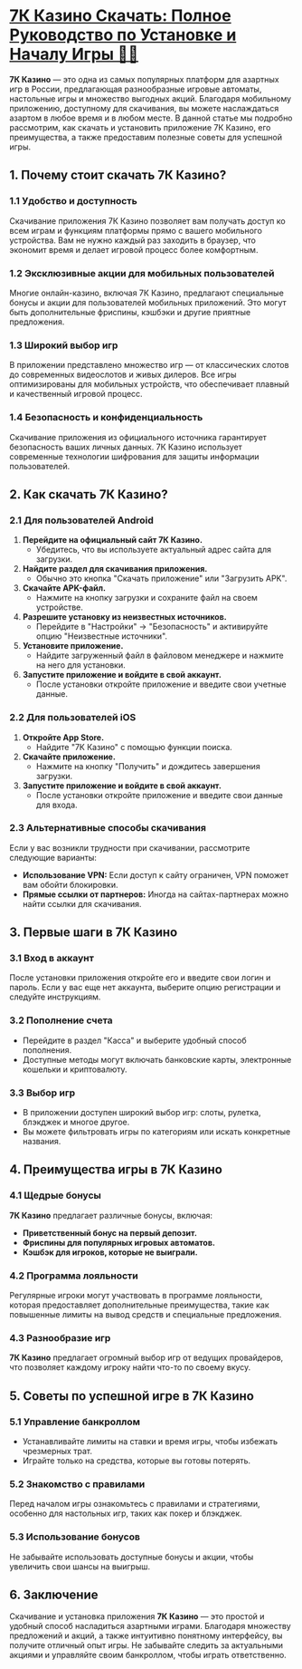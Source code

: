 # [7К Казино Скачать: Полное Руководство по Установке и Началу Игры 🎲📲](https://brandplay.link/dByFXP7h)

**7К Казино** — это одна из самых популярных платформ для азартных игр в России, предлагающая разнообразные игровые автоматы, настольные игры и множество выгодных акций. Благодаря мобильному приложению, доступному для скачивания, вы можете наслаждаться азартом в любое время и в любом месте. В данной статье мы подробно рассмотрим, как скачать и установить приложение 7К Казино, его преимущества, а также предоставим полезные советы для успешной игры.

## 1. Почему стоит скачать 7К Казино?

### 1.1 Удобство и доступность

Скачивание приложения 7К Казино позволяет вам получать доступ ко всем играм и функциям платформы прямо с вашего мобильного устройства. Вам не нужно каждый раз заходить в браузер, что экономит время и делает игровой процесс более комфортным.

### 1.2 Эксклюзивные акции для мобильных пользователей

Многие онлайн-казино, включая 7К Казино, предлагают специальные бонусы и акции для пользователей мобильных приложений. Это могут быть дополнительные фриспины, кэшбэки и другие приятные предложения.

### 1.3 Широкий выбор игр

В приложении представлено множество игр — от классических слотов до современных видеослотов и живых дилеров. Все игры оптимизированы для мобильных устройств, что обеспечивает плавный и качественный игровой процесс.

### 1.4 Безопасность и конфиденциальность

Скачивание приложения из официального источника гарантирует безопасность ваших личных данных. 7К Казино использует современные технологии шифрования для защиты информации пользователей.

## 2. Как скачать 7К Казино?

### 2.1 Для пользователей Android

1. **Перейдите на официальный сайт 7К Казино.**
   * Убедитесь, что вы используете актуальный адрес сайта для загрузки.
2. **Найдите раздел для скачивания приложения.**
   * Обычно это кнопка "Скачать приложение" или "Загрузить APK".
3. **Скачайте APK-файл.**
   * Нажмите на кнопку загрузки и сохраните файл на своем устройстве.
4. **Разрешите установку из неизвестных источников.**
   * Перейдите в "Настройки" → "Безопасность" и активируйте опцию "Неизвестные источники".
5. **Установите приложение.**
   * Найдите загруженный файл в файловом менеджере и нажмите на него для установки.
6. **Запустите приложение и войдите в свой аккаунт.**
   * После установки откройте приложение и введите свои учетные данные.

### 2.2 Для пользователей iOS

1. **Откройте App Store.**
   * Найдите "7К Казино" с помощью функции поиска.
2. **Скачайте приложение.**
   * Нажмите на кнопку "Получить" и дождитесь завершения загрузки.
3. **Запустите приложение и войдите в свой аккаунт.**
   * После установки откройте приложение и введите свои данные для входа.

### 2.3 Альтернативные способы скачивания

Если у вас возникли трудности при скачивании, рассмотрите следующие варианты:

* **Использование VPN:** Если доступ к сайту ограничен, VPN поможет вам обойти блокировки.
* **Прямые ссылки от партнеров:** Иногда на сайтах-партнерах можно найти ссылки для скачивания.

## 3. Первые шаги в 7К Казино

### 3.1 Вход в аккаунт

После установки приложения откройте его и введите свои логин и пароль. Если у вас еще нет аккаунта, выберите опцию регистрации и следуйте инструкциям.

### 3.2 Пополнение счета

* Перейдите в раздел "Касса" и выберите удобный способ пополнения.
* Доступные методы могут включать банковские карты, электронные кошельки и криптовалюту.

### 3.3 Выбор игр

* В приложении доступен широкий выбор игр: слоты, рулетка, блэкджек и многое другое.
* Вы можете фильтровать игры по категориям или искать конкретные названия.

## 4. Преимущества игры в 7К Казино

### 4.1 Щедрые бонусы

**7К Казино** предлагает различные бонусы, включая:

* **Приветственный бонус на первый депозит.**
* **Фриспины для популярных игровых автоматов.**
* **Кэшбэк для игроков, которые не выиграли.**

### 4.2 Программа лояльности

Регулярные игроки могут участвовать в программе лояльности, которая предоставляет дополнительные преимущества, такие как повышенные лимиты на вывод средств и специальные предложения.

### 4.3 Разнообразие игр

**7К Казино** предлагает огромный выбор игр от ведущих провайдеров, что позволяет каждому игроку найти что-то по своему вкусу.

## 5. Советы по успешной игре в 7К Казино

### 5.1 Управление банкроллом

* Устанавливайте лимиты на ставки и время игры, чтобы избежать чрезмерных трат.
* Играйте только на средства, которые вы готовы потерять.

### 5.2 Знакомство с правилами

Перед началом игры ознакомьтесь с правилами и стратегиями, особенно для настольных игр, таких как покер и блэкджек.

### 5.3 Использование бонусов

Не забывайте использовать доступные бонусы и акции, чтобы увеличить свои шансы на выигрыш.

## 6. Заключение

Скачивание и установка приложения **7К Казино** — это простой и удобный способ насладиться азартными играми. Благодаря множеству предложений и акций, а также интуитивно понятному интерфейсу, вы получите отличный опыт игры. Не забывайте следить за актуальными акциями и управляйте своим банкроллом, чтобы играть ответственно.
